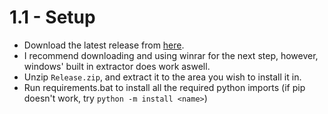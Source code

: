 # 1.1 - Setup

- Download the latest release from [here]().
- I recommend downloading and using winrar for the next step, however, windows' built in extractor does work aswell.
- Unzip `Release.zip`, and extract it to the area you wish to install it in.
- Run requirements.bat to install all the required python imports (if pip doesn't work, try `python -m install <name>`)
